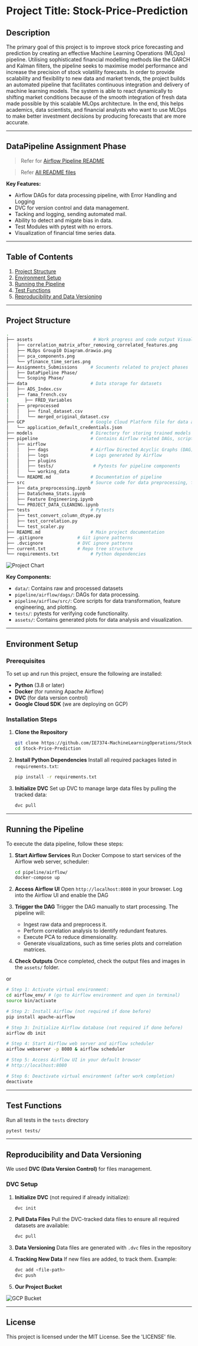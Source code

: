 # Project Title: Stock-Price-Prediction

## Description
The primary goal of this project is to improve stock price forecasting and prediction by creating an effective Machine Learning Operations (MLOps) pipeline. Utilising sophisticated financial modelling methods like the GARCH and Kalman filters, the pipeline seeks to maximise model performance and increase the precision of stock volatility forecasts. In order to provide scalability and flexibility to new data and market trends, the project builds an automated pipeline that facilitates continuous integration and delivery of machine learning models. The system is able to react dynamically to shifting market conditions because of the smooth integration of fresh data made possible by this scalable MLOps architecture. In the end, this helps academics, data scientists, and financial analysts who want to use MLOps to make better investment decisions by producing forecasts that are more accurate.

---
## DataPipeline Assignment Phase

> Refer for [Airflow Pipeline README](https://github.com/IE7374-MachineLearningOperations/StockPricePrediction/blob/Manohar/pipeline/README.md)

>Refer [All README files](https://github.com/IE7374-MachineLearningOperations/StockPricePrediction/tree/Manohar/Assignments_Submissions/DataPipeline%20Phase) 

**Key Features:**
- Airflow DAGs for data processing pipeline, with Error Handling and Logging
- DVC for version control and data management.
- Tacking and logging, sending automated mail.
- Ability to detect and migate bias in data.
- Test Modules with pytest with no errors.
- Visualization of financial time series data.
---
## Table of Contents
1. [Project Structure](#project-structure)
2. [Environment Setup](#environment-setup)
3. [Running the Pipeline](#running-the-pipeline)
4. [Test Functions](#test-functions)
5. [Reproducibility and Data Versioning](#reproducibility-and-data-versioning)
---

## Project Structure
```bash
.
├── assets                       # Work progress and code output Visualatiizon
│   ├── correlation_matrix_after_removing_correlated_features.png
│   ├── MLOps Group10 Diagram.drawio.png
│   ├── pca_components.png
│   └── yfinance_time_series.png
├── Assignments_Submissions     # Socuments related to project phases
│   ├── DataPipeline Phase/
│   └── Scoping Phase/
├── data                        # Data storage for datasets
│   ├── ADS_Index.csv
│   ├── fama_french.csv
|      ├── FRED_Variables
│   ├── preprocessed
│   │   ├── final_dataset.csv
│   │   └── merged_original_dataset.csv
├── GCP                         # Google Cloud Platform file for data access
│   └── application_default_credentials.json
├── models                      # Directory for storing trained models (next Phase)
├── pipeline                    # Contains Airflow related DAGs, scripts, logs, and configurations
│   ├── airflow
│   │   ├── dags                # Airflow Directed Acyclic Graphs (DAG) for pipeline management
│   │   ├── logs                # Logs generated by Airflow
│   │   ├── plugins       
│   │   ├── tests/               # Pytests for pipeline components
│   │   └── working_data        
│   └── README.md               # Documentation of pipeline
├── src                         # Source code for data preprocessing, feature engineering and so
│   ├── data_preprocessing.ipynb
│   ├── DataSchema_Stats.ipynb
│   ├── Feature Engineering.ipynb
│   └── PROJECT_DATA_CLEANING.ipynb
├── tests                       # Pytests 
│   ├── test_convert_column_dtype.py
│   ├── test_correlation.py
│   └── test_scaler.py
├── README.md                   # Main project documentation
├── .gitignore             # Git ignore patterns
├── .dvcignore             # DVC ignore patterns
├── current.txt            # Repo tree structure
└── requirements.txt            # Python dependencies

```
![Project Chart](https://github.com/IE7374-MachineLearningOperations/StockPricePrediction/blob/bf7526844544398e53ca528f30e883d1d87a493c/assets/MLOps%20Group10%20Diag.png)

**Key Components:**
- `data/`: Contains raw and processed datasets 
- `pipeline/airflow/dags/`: DAGs for data processing.
- `pipeline/airflow/src/`: Core scripts for data transformation, feature engineering, and plotting.
- `tests/`: pytests for verifying code functionality.
- `assets/`: Contains generated plots for data analysis and visualization.
---

## Environment Setup

### Prerequisites

To set up and run this project, ensure the following are installed:

- **Python** (3.8 or later)
- **Docker** (for running Apache Airflow)
- **DVC** (for data version control)
- **Google Cloud SDK** (we are deploying on GCP)

### Installation Steps

1. **Clone the Repository**
   ```bash
   git clone https://github.com/IE7374-MachineLearningOperations/StockPricePrediction.git
   cd Stock-Price-Prediction
   ```

2. **Install Python Dependencies**
   Install all required packages listed in `requirements.txt`:
   ```bash
   pip install -r requirements.txt
   ```

3. **Initialize DVC**
   Set up DVC to manage large data files by pulling the tracked data:
   ```bash
   dvc pull
   ```
---

## Running the Pipeline

To execute the data pipeline, follow these steps:

1. **Start Airflow Services**
   Run Docker Compose to start services of the Airflow web server, scheduler:
   ```bash
   cd pipeline/airflow/
   docker-compose up
   ```

2. **Access Airflow UI**
   Open `http://localhost:8080` in your browser. Log into the Airflow UI and enable the DAG

3. **Trigger the DAG**
   Trigger the DAG manually to start processing. The pipeline will:
   - Ingest raw data and preprocess it.
   - Perform correlation analysis to identify redundant features.
   - Execute PCA to reduce dimensionality.
   - Generate visualizations, such as time series plots and correlation matrices.

4. **Check Outputs**
   Once completed, check the output files and images in the `assets/` folder.

or 

```sh
# Step 1: Activate virtual environment: 
cd airflow_env/ # (go to Airflow environment and open in terminal)
source bin/activate

# Step 2: Install Airflow (not required if done before)
pip install apache-airflow

# Step 3: Initialize Airflow database (not required if done before)
airflow db init

# Step 4: Start Airflow web server and airflow scheduler
airflow webserver -p 8080 & airflow scheduler

# Step 5: Access Airflow UI in your default browser
# http://localhost:8080

# Step 6: Deactivate virtual environment (after work completion)
deactivate
```

---
## Test Functions
   Run all tests in the `tests` directory
   ```bash
   pytest tests/
   ```
---
## Reproducibility and Data Versioning

We used **DVC (Data Version Control)** for files management.

### DVC Setup
1. **Initialize DVC** (not required if already initialize):
   ```bash
   dvc init
   ```

2. **Pull Data Files**
   Pull the DVC-tracked data files to ensure all required datasets are available:
   ```bash
   dvc pull
   ```

3. **Data Versioning**
   Data files are generated with `.dvc` files in the repository

4. **Tracking New Data**
   If new files are added, to track them. Example:
   ```bash
   dvc add <file-path>
   dvc push
   ```
5. **Our Project Bucket**

![GCP Bucket](https://github.com/IE7374-MachineLearningOperations/StockPricePrediction/blob/bf7526844544398e53ca528f30e883d1d87a493c/assets/gcpbucket.png)

---

## License

This project is licensed under the MIT License. See the 'LICENSE' file.
